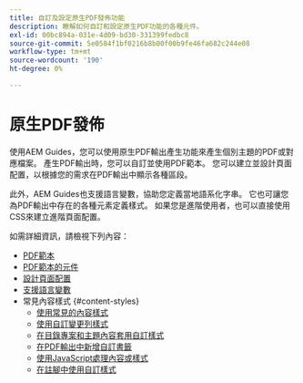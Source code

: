 ```yaml
---
title: 自訂及設定原生PDF發佈功能
description: 瞭解如何自訂和設定原生PDF功能的各種元件。
exl-id: 00bc894a-031e-4d09-bd30-331399fedbc8
source-git-commit: 5e0584f1bf0216b8b00f00b9fe46fa682c244e08
workflow-type: tm+mt
source-wordcount: '190'
ht-degree: 0%

---
```


# 原生PDF發佈

使用AEM Guides，您可以使用原生PDF輸出產生功能來產生個別主題的PDF或對應檔案。 產生PDF輸出時，您可以自訂並使用PDF範本。 您可以建立並設計頁面配置，以根據您的需求在PDF輸出中顯示各種區段。

此外，AEM Guides也支援語言變數，協助您定義當地語系化字串。 它也可讓您為PDF輸出中存在的各種元素定義樣式。 如果您是進階使用者，也可以直接使用CSS來建立進階頁面配置。


如需詳細資訊，請檢視下列內容：
* [PDF範本](../native-pdf/pdf-template.md)
* [PDF範本的元件](../native-pdf/components-pdf-template.md)
* [設計頁面配置](../native-pdf/design-page-layout.md)
* [支援語言變數](../native-pdf/native-pdf-language-variables.md)
* 常見內容樣式 {#content-styles}
   * [使用常見的內容樣式](../native-pdf/stylesheet.md)
   * [使用自訂變更列樣式](../native-pdf/change-bar-style.md)
   * [在目錄專案和主題內容套用自訂樣式](../native-pdf/custom-style-toc.md)
   * [在PDF輸出中新增自訂書籤](../native-pdf/add-custom-bookmark.md)
   * [使用JavaScript處理內容或樣式](../native-pdf/use-javascript-content-style.md)
   * [在註腳中使用自訂樣式](../native-pdf/footnote-number-style.md)
